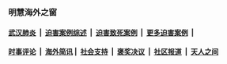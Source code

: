 
### 明慧海外之窗

####  [武汉肺炎](indexes/365.md?t=04051600) &nbsp;|&nbsp;  [迫害案例综述](indexes/328.md?t=04051600) &nbsp;|&nbsp; [迫害致死案例](indexes/277.md?t=04051600)  &nbsp;|&nbsp; [更多迫害案例](indexes/81.md?t=04051600)  &nbsp;|&nbsp; 
####  [时事评论](indexes/19.md?t=04051600) &nbsp;|&nbsp; [海外简讯](indexes/245.md?t=04051600)&nbsp;|&nbsp;  [社会支持](indexes/140.md?t=04051600) &nbsp;|&nbsp; [褒奖决议](indexes/282.md?t=04051600) &nbsp;|&nbsp; [社区报道](indexes/91.md?t=04051600)  &nbsp;|&nbsp; [天人之间](indexes/78.md?t=04051600) 

